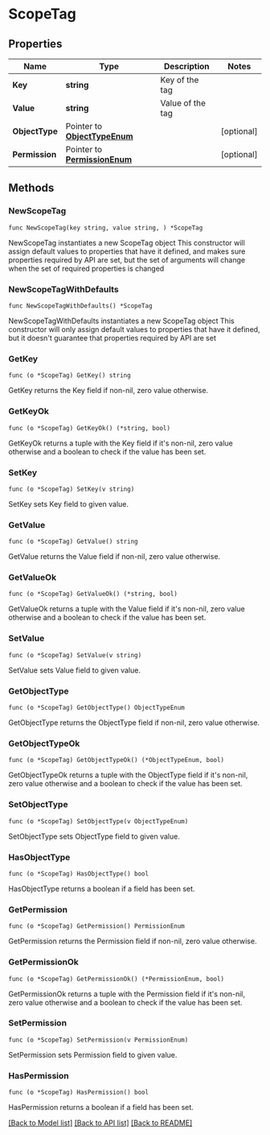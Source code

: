 # ScopeTag

## Properties

Name | Type | Description | Notes
------------ | ------------- | ------------- | -------------
**Key** | **string** | Key of the tag | 
**Value** | **string** | Value of the tag | 
**ObjectType** | Pointer to [**ObjectTypeEnum**](ObjectTypeEnum.md) |  | [optional] 
**Permission** | Pointer to [**PermissionEnum**](PermissionEnum.md) |  | [optional] 

## Methods

### NewScopeTag

`func NewScopeTag(key string, value string, ) *ScopeTag`

NewScopeTag instantiates a new ScopeTag object
This constructor will assign default values to properties that have it defined,
and makes sure properties required by API are set, but the set of arguments
will change when the set of required properties is changed

### NewScopeTagWithDefaults

`func NewScopeTagWithDefaults() *ScopeTag`

NewScopeTagWithDefaults instantiates a new ScopeTag object
This constructor will only assign default values to properties that have it defined,
but it doesn't guarantee that properties required by API are set

### GetKey

`func (o *ScopeTag) GetKey() string`

GetKey returns the Key field if non-nil, zero value otherwise.

### GetKeyOk

`func (o *ScopeTag) GetKeyOk() (*string, bool)`

GetKeyOk returns a tuple with the Key field if it's non-nil, zero value otherwise
and a boolean to check if the value has been set.

### SetKey

`func (o *ScopeTag) SetKey(v string)`

SetKey sets Key field to given value.


### GetValue

`func (o *ScopeTag) GetValue() string`

GetValue returns the Value field if non-nil, zero value otherwise.

### GetValueOk

`func (o *ScopeTag) GetValueOk() (*string, bool)`

GetValueOk returns a tuple with the Value field if it's non-nil, zero value otherwise
and a boolean to check if the value has been set.

### SetValue

`func (o *ScopeTag) SetValue(v string)`

SetValue sets Value field to given value.


### GetObjectType

`func (o *ScopeTag) GetObjectType() ObjectTypeEnum`

GetObjectType returns the ObjectType field if non-nil, zero value otherwise.

### GetObjectTypeOk

`func (o *ScopeTag) GetObjectTypeOk() (*ObjectTypeEnum, bool)`

GetObjectTypeOk returns a tuple with the ObjectType field if it's non-nil, zero value otherwise
and a boolean to check if the value has been set.

### SetObjectType

`func (o *ScopeTag) SetObjectType(v ObjectTypeEnum)`

SetObjectType sets ObjectType field to given value.

### HasObjectType

`func (o *ScopeTag) HasObjectType() bool`

HasObjectType returns a boolean if a field has been set.

### GetPermission

`func (o *ScopeTag) GetPermission() PermissionEnum`

GetPermission returns the Permission field if non-nil, zero value otherwise.

### GetPermissionOk

`func (o *ScopeTag) GetPermissionOk() (*PermissionEnum, bool)`

GetPermissionOk returns a tuple with the Permission field if it's non-nil, zero value otherwise
and a boolean to check if the value has been set.

### SetPermission

`func (o *ScopeTag) SetPermission(v PermissionEnum)`

SetPermission sets Permission field to given value.

### HasPermission

`func (o *ScopeTag) HasPermission() bool`

HasPermission returns a boolean if a field has been set.


[[Back to Model list]](../README.md#documentation-for-models) [[Back to API list]](../README.md#documentation-for-api-endpoints) [[Back to README]](../README.md)


